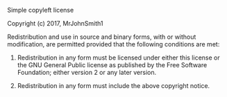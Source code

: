 Simple copyleft license

Copyright (c) 2017, MrJohnSmith1

Redistribution and use in source and binary forms, with or without modification, are permitted provided that the following conditions are met:

1. Redistribution in any form must be licensed under either this license or the GNU General Public license as published by the Free Software Foundation; either version 2 or any later version.

2. Redistribution in any form must include the above copyright notice.
